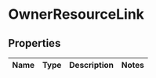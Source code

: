 # OwnerResourceLink

## Properties
Name | Type | Description | Notes
------------ | ------------- | ------------- | -------------
